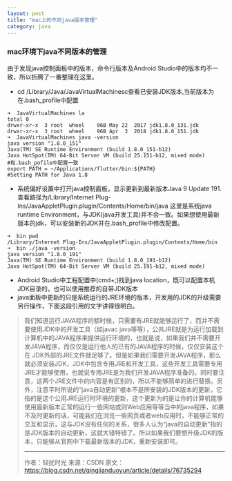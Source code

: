 ```yaml
---
layout: post
title: "mac上的不同java版本管理"
category: java
---
```


### mac环境下java不同版本的管理
由于发现java控制面板中的版本，命令行版本及Android Studio中的版本均不一致，所以折腾了一番整理在这里。
- cd /Library/Java/JavaVirtualMachinesc查看已安装JDK版本,当前版本为在.bash_profile中配置  

```
➜  JavaVirtualMachines la
total 0
drwxr-xr-x  3 root  wheel    96B May 22  2017 jdk1.8.0_131.jdk
drwxr-xr-x  3 root  wheel    96B Apr  3  2018 jdk1.8.0_151.jdk
➜  JavaVirtualMachines java -version
java version "1.8.0_151"
Java(TM) SE Runtime Environment (build 1.8.0_151-b12)
Java HotSpot(TM) 64-Bit Server VM (build 25.151-b12, mixed mode)
#和.bash_pofile中配置一致
export PATH = ~/Applications/flutter/bin:${PATH}
#Setting PATH for Java 1.8
```
- 系统偏好设置中打开java控制面板，显示更新到最新版本Java 9 Update 191.
查看路径为/Library/Internet Plug-Ins/JavaAppletPlugin.plugin/Contents/Home/bin/java
这里是系统java runtime Environment，与JDK(java开发工具)并不会一致。如果想使用最新版本的jdk，可以安装新的JDK并在.bash_profile中修改配置。   

```
➜  bin pwd
/Library/Internet Plug-Ins/JavaAppletPlugin.plugin/Contents/Home/bin
➜  bin ./java -version
java version "1.8.0_191"
Java(TM) SE Runtime Environment (build 1.8.0_191-b12)
Java HotSpot(TM) 64-Bit Server VM (build 25.191-b12, mixed mode)
```
- Android Studio中工程配置中(cmd+;)找到java location，既可以配置本机JDK目录的，也可以使用推荐的自带JDK版本
- java面板中更新的只是系统运行的JRE环境的版本，开发用的JDK的升级需要另行操作，下面这段引用的文字讲得很明白。

> 我们知道运行JAVA程序的额时候，只需要有JRE就能够运行了，而并不需要使用JDK中的开发工具（如javac java等等），公共JRE就是为运行加载到计算机中的JAVA程序来提供运行环境的，也就是说，如果我们并不需要开发JAVA程序，而仅仅是运行他人的已有的JAVA程序的时候，仅仅安装这个在 JDK外部的JRE文件就足够了。但是如果我们需要开发JAVA程序，那么就必须安装JDK，JDK中包含专用JRE和开发工具，这些开发工具需要专用JRE才能够使用，也就说专用JRE是为我们开发JAVA程序准备的。同时要注意，这两个JRE文件中的内容是有区别的，所以不能够简单的进行替换。另外，注意平时所说的“java自动更新”根本不是所安装的JDK版本的更新，它指的是这个公用JRE运行时环境的更新，这个更新为的是让你的计算机能够使用最新版本正常的运行一些网站或则Web应用等等当中的java程序，如果不及时更新的话，可能我们在浏览一些网页或者web应用时，不能够正常的交互和显示，这与JDK没有任何的关系，很多人认为“java的自动更新”指的是JDK版本的自动更新，这就大错特错了。所以如果我们要想升级JDK的版本，只能够从官网中下载最新版本的JDK，重新安装即可。
>
> ---------------------
> 作者：轻扰时光 
> 来源：CSDN 
> 原文：https://blog.csdn.net/qingjianduoyun/article/details/76735294 
